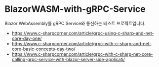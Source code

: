 # BlazorWASM-with-gRPC-Service
Blazor WebAssembly를 gRPC Service와 통신하는 테스트 프로젝트입니다.

* https://www.c-sharpcorner.com/article/grpc-using-c-sharp-and-net-core-day-one/
* https://www.c-sharpcorner.com/article/grpc-with-c-sharp-and-net-core-basic-concepts-day-two/
* https://www.c-sharpcorner.com/article/grpc-with-c-sharp-net-core-calling-grpc-service-with-blazor-server-side-applicati/

